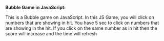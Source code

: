 **Bubble Game in JavaScript:**

This is a Bubble game on JavaScript. In this JS Game, 
you will click on numbers that are showing in hit. 
You have 5 sec to click on numbers that are showing in the hit. 
If you click on the same number as in hit then the score will increase and the time will refresh
